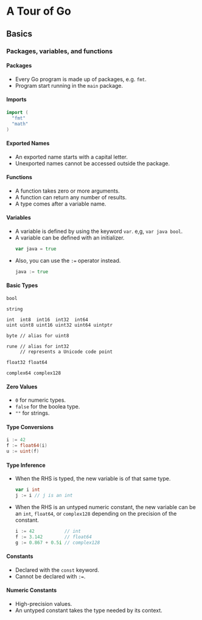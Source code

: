 # A Tour of Go

## Basics

### Packages, variables, and functions

#### Packages

- Every Go program is made up of packages, e.g. `fmt`.
- Program start running in the `main` package.

#### Imports

```go
import (
  "fmt"
  "math"
)
```

#### Exported Names

- An exported name starts with a capital letter.
- Unexported names cannot be accessed outside the package.

#### Functions

- A function takes zero or more arguments.
- A function can return any number of results.
- A type comes after a variable name.

#### Variables

- A variable is defined by using the keyword `var`. e,g, `var java bool`.
- A variable can be defined with an initializer.
  ```go
  var java = true
  ```
- Also, you can use the `:=` operator instead.
  ```go
  java := true
  ```

#### Basic Types

```
bool

string

int  int8  int16  int32  int64
uint uint8 uint16 uint32 uint64 uintptr

byte // alias for uint8

rune // alias for int32
     // represents a Unicode code point

float32 float64

complex64 complex128
```

#### Zero Values

- `0` for numeric types.
- `false` for the boolea type.
- `""` for strings.

#### Type Conversions

```go
i := 42
f := float64(i)
u := uint(f)
```

#### Type Inference

- When the RHS is typed, the new variable is of that same type.
  ```go
  var i int
  j := i // j is an int
  ```
- When the RHS is an untyped numeric constant, the new variable can be an `int`, `float64`, or `complex128` depending on the precision of the constant.
  ```go
  i := 42           // int
  f := 3.142        // float64
  g := 0.867 + 0.5i // complex128
  ```

#### Constants

- Declared with the `const` keyword.
- Cannot be declared with `:=`.

#### Numeric Constants

- High-precision values.
- An untyped constant takes the type needed by its context.
